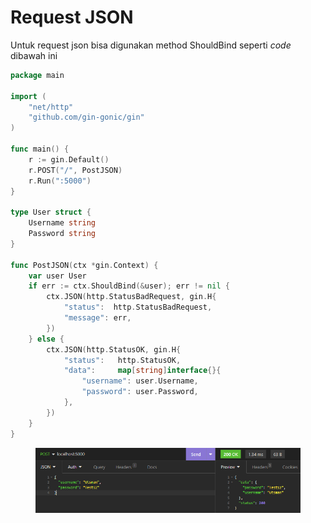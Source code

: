 # Request JSON

Untuk request json bisa digunakan method ShouldBind seperti _code_ dibawah ini

```go
package main

import (
	"net/http"
	"github.com/gin-gonic/gin"
)

func main() {
	r := gin.Default()
	r.POST("/", PostJSON)
	r.Run(":5000")
}

type User struct {
	Username string
	Password string
}

func PostJSON(ctx *gin.Context) {
	var user User
	if err := ctx.ShouldBind(&user); err != nil {
		ctx.JSON(http.StatusBadRequest, gin.H{
			"status":  http.StatusBadRequest,
			"message": err,
		})
	} else {
		ctx.JSON(http.StatusOK, gin.H{
			"status": 	http.StatusOK,
			"data":		map[string]interface{}{
				"username": user.Username,
				"password": user.Password,	
			},
		})
	}
}
```

<figure><img src="../.gitbook/assets/Res.png" alt=""><figcaption></figcaption></figure>
